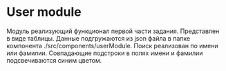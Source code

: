 # User module

Модуль реализующий функционал первой части задания. Представлен в виде таблицы. 
Данные подгружаются из json файла в папке компонента ./src/components/userModule. Поиск реализован по имени или фамилии. 
Совпадающие подстроки в полях имени и фамилии подсвечиваются синим цветом.
